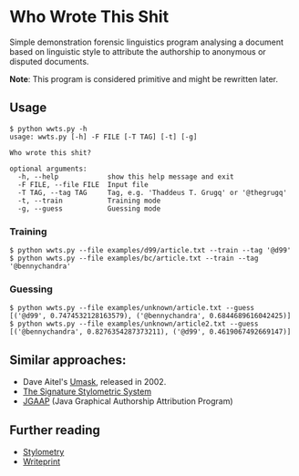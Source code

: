 # Who Wrote This Shit

Simple demonstration forensic linguistics program analysing a document based on linguistic style to attribute the authorship to anonymous or disputed documents.

**Note**: This program is considered primitive and might be rewritten later.

## Usage

	$ python wwts.py -h
	usage: wwts.py [-h] -F FILE [-T TAG] [-t] [-g]

	Who wrote this shit?

	optional arguments:
	  -h, --help            show this help message and exit
	  -F FILE, --file FILE  Input file
	  -T TAG, --tag TAG     Tag, e.g. 'Thaddeus T. Grugq' or '@thegrugq'
	  -t, --train           Training mode
	  -g, --guess           Guessing mode


### Training

	$ python wwts.py --file examples/d99/article.txt --train --tag '@d99'
	$ python wwts.py --file examples/bc/article.txt --train --tag '@bennychandra'

### Guessing

	$ python wwts.py --file examples/unknown/article.txt --guess
	[('@d99', 0.7474532128163579), ('@bennychandra', 0.6844689616042425)]
	$ python wwts.py --file examples/unknown/article2.txt --guess
	[('@bennychandra', 0.8276354287373211), ('@d99', 0.4619067492669147)]

## Similar approaches:

* Dave Aitel's [Umask](http://www.immunitysec.com/downloads/unmask1.0.tar.gz), released in 2002. 
* [The Signature Stylometric System](http://www.philocomp.net/?pageref=humanities&page=signature)
* [JGAAP](http://evllabs.com/jgaap/w/index.php/Main_Page) (Java Graphical Authorship Attribution Program)

## Further reading

* [Stylometry](http://en.wikipedia.org/wiki/Stylometry)
* [Writeprint](http://en.wikipedia.org/wiki/Writeprint)

